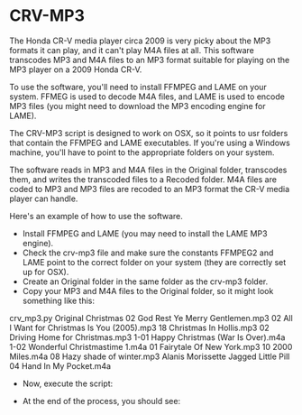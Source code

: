 # CRV-MP3
The Honda CR-V media player circa 2009 is very picky about the MP3 formats it can play, and it can't play M4A files at all. This software transcodes MP3 and M4A files to an MP3 format suitable for playing on the MP3 player on a 2009 Honda CR-V. 

To use the software, you'll need to install FFMPEG and LAME on your system. FFMEG is used to decode M4A files, and LAME is used to encode MP3 files (you might need to download the MP3 encoding engine for LAME).

The CRV-MP3 script is designed to work on OSX, so it points to usr folders that contain the FFMPEG and LAME executables. If you're using a Windows machine, you'll have to point to the appropriate folders on your system. 

The software reads in MP3 and M4A files in the Original folder, transcodes them, and writes the transcoded files to a Recoded folder. M4A files are coded to MP3 and MP3 files are recoded to an MP3 format the CR-V media player can handle.

Here's an example of how to use the software.
* Install FFMPEG and LAME (you may need to install the LAME MP3 engine).
* Check the crv-mp3 file and make sure the constants FFMPEG2 and LAME point to the correct folder on your system (they are correctly set up for OSX).
* Create an Original folder in the same folder as the crv-mp3 folder.
* Copy your MP3 and M4A files to the Original folder, so it might look something like this:

crv_mp3.py
Original
  Christmas
    02 God Rest Ye Merry Gentlemen.mp3
    02 All I Want for Christmas Is You (2005).mp3
    18 Christmas In Hollis.mp3
    02 Driving Home for Christmas.mp3
    1-01 Happy Christmas (War Is Over).m4a
    1-02 Wonderful Christmastime 1.m4a
    01 Fairytale Of New York.mp3
    10 2000 Miles.m4a
    08 Hazy shade of winter.mp3
  Alanis Morissette
    Jagged Little Pill
      04 Hand In My Pocket.m4a

* Now, execute the script:

* At the end of the process, you should see:
